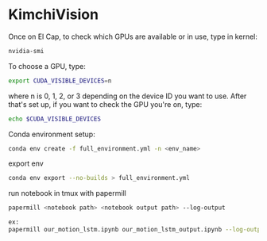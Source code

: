 # KimchiVision

Once on El Cap, to check which GPUs are available or in use, type in kernel:

```bash
nvidia-smi
```

To choose a GPU, type:

```bash
export CUDA_VISIBLE_DEVICES=n
```

where n is 0, 1, 2, or 3 depending on the device ID you want to use. After that's set up, if you want to check the GPU you're on, type:

```bash
echo $CUDA_VISIBLE_DEVICES
```

Conda environment setup:
```bash
conda env create -f full_environment.yml -n <env_name>
```
export env 
```bash
conda env export --no-builds > full_environment.yml
```

run notebook in tmux with papermill
```bash
papermill <notebook path> <notebook output path> --log-output

ex: 
papermill our_motion_lstm.ipynb our_motion_lstm_output.ipynb --log-output
```